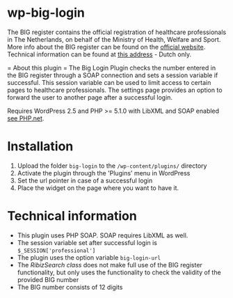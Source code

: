 wp-big-login
=============
The BIG register contains the official registration of healthcare professionals in The Netherlands, on behalf of the Ministry of Health, Welfare and Sport. More info about the BIG register can be found on the [official website](https://www.bigregister.nl/en/aboutthebigregister/). Technical information can be found at [this address](https://www.bigregister.nl/zoeken/zoeken_eigen_systeem/) - Dutch only.

= About this plugin =
The Big Login Plugin checks the number entered in the BIG register through a SOAP connection and sets a session variable if successful. This session variable can be used to limit access to certain pages to healthcare professionals.
The settings page provides an option to forward the user to another page after a successful login.

Requires WordPress 2.5 and PHP >= 5.1.0 with LibXML and SOAP enabled [see PHP.net](http://nl3.php.net/manual/en/book.soap.php).

Installation
=============

1. Upload the folder `big-login` to the `/wp-content/plugins/` directory  
2. Activate the plugin through the 'Plugins' menu in WordPress  
3. Set the url pointer in case of a successful login   
4. Place the widget on the page where you want to have it.  

Technical information
=====================
* This plugin uses PHP SOAP. SOAP requires LibXML as well.
* The session variable set after successful login is `$_SESSION['professional']`
* The plugin uses the option variable `big-login-url`
* The *RibizSearch class* does not make full use of the BIG register functionality, but only uses the functionality to check the validity of the provided BIG number
* The BIG number consists of 12 digits

